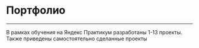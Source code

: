 # Портфолио
---
В рамках обучения на Яндекс Практикум разработаны 1-13 проекты. Также приведены самостоятельно сделанные проекты 

